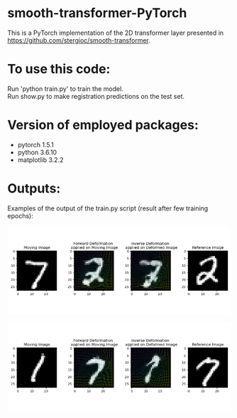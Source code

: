 # smooth-transformer-PyTorch

This is a PyTorch implementation of the 2D transformer layer presented in https://github.com/stergioc/smooth-transformer.

# To use this code:
Run 'python train.py' to train the model.  
Run show.py to make registration predictions on the test set.

# Version of employed packages:
- pytorch 1.5.1
- python 3.6.10
- matplotlib 3.2.2

# Outputs:
Examples of the output of the train.py script (result after few training epochs):

![example1](/outputs/example-2d-output_7_2.png)


![example1](/outputs/example-2d-output_1_7.png)

